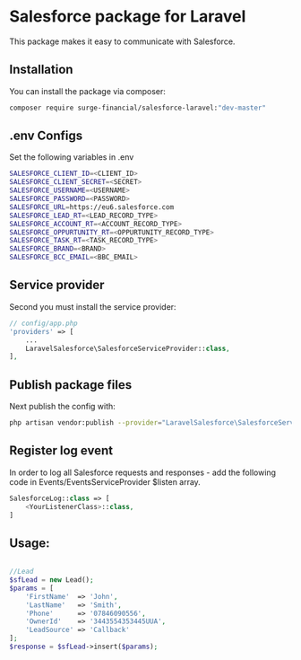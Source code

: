 # Salesforce package for Laravel

This package makes it easy to communicate with Salesforce.

## Installation

You can install the package via composer:

``` bash
composer require surge-financial/salesforce-laravel:"dev-master"
```

## .env Configs

Set the following variables in .env
``` bash
SALESFORCE_CLIENT_ID=<CLIENT_ID>
SALESFORCE_CLIENT_SECRET=<SECRET>
SALESFORCE_USERNAME=<USERNAME>
SALESFORCE_PASSWORD=<PASSWORD>
SALESFORCE_URL=https://eu6.salesforce.com
SALESFORCE_LEAD_RT=<LEAD_RECORD_TYPE>
SALESFORCE_ACCOUNT_RT=<ACCOUNT_RECORD_TYPE>
SALESFORCE_OPPURTUNITY_RT=<OPPURTUNITY_RECORD_TYPE>
SALESFORCE_TASK_RT=<TASK_RECORD_TYPE>
SALESFORCE_BRAND=<BRAND>
SALESFORCE_BCC_EMAIL=<BBC_EMAIL>
```

## Service provider
Second you must install the service provider:

``` php
// config/app.php
'providers' => [
    ...
    LaravelSalesforce\SalesforceServiceProvider::class,
],
```

## Publish package files
Next publish the config with:

``` bash
php artisan vendor:publish --provider="LaravelSalesforce\SalesforceServiceProvider"
```

## Register log event
In order to log all Salesforce requests and responses - add the following code in Events/EventsServiceProvider $listen array.
``` php
SalesforceLog::class => [
    <YourListenerClass>::class,
]
```

## Usage:

``` php

//Lead
$sfLead = new Lead();
$params = [
    'FirstName'  => 'John',
    'LastName'   => 'Smith',
    'Phone'      => '07846090556',
    'OwnerId'    => '3443554353445UUA',
    'LeadSource' => 'Callback'
];
$response = $sfLead->insert($params);

```
